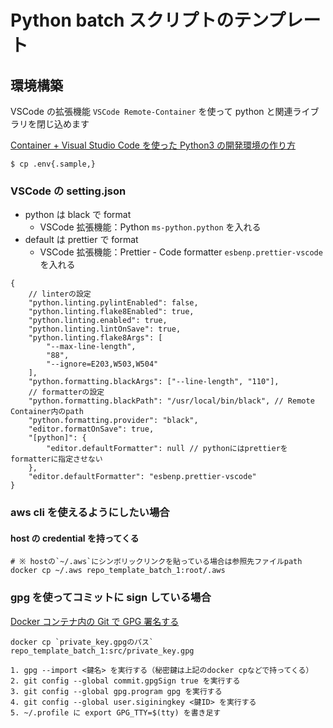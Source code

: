 # Python batch スクリプトのテンプレート

## 環境構築

VSCode の拡張機能 `VSCode Remote-Container` を使って python と関連ライブラリを閉じ込めます

[Container + Visual Studio Code を使った Python3 の開発環境の作り方](https://aadojo.alterbooth.com/entry/2020/08/20/102600)

```
$ cp .env{.sample,}
```

### VSCode の setting.json

- python は black で format
  - VSCode 拡張機能：Python `ms-python.python` を入れる
- default は prettier で format
  - VSCode 拡張機能：Prettier - Code formatter `esbenp.prettier-vscode` を入れる

```
{
	// linterの設定
	"python.linting.pylintEnabled": false,
	"python.linting.flake8Enabled": true,
	"python.linting.enabled": true,
	"python.linting.lintOnSave": true,
	"python.linting.flake8Args": [
		"--max-line-length",
		"88",
		"--ignore=E203,W503,W504"
	],
	"python.formatting.blackArgs": ["--line-length", "110"],
	// formatterの設定
	"python.formatting.blackPath": "/usr/local/bin/black", // Remote Container内のpath
	"python.formatting.provider": "black",
	"editor.formatOnSave": true,
	"[python]": {
		"editor.defaultFormatter": null // pythonにはprettierをformatterに指定させない
	},
	"editor.defaultFormatter": "esbenp.prettier-vscode"
}
```

### aws cli を使えるようにしたい場合

#### host の credential を持ってくる

```
# ※ hostの`~/.aws`にシンボリックリンクを貼っている場合は参照先ファイルpath
docker cp ~/.aws repo_template_batch_1:root/.aws
```

### gpg を使ってコミットに sign している場合

[Docker コンテナ内の Git で GPG 署名する](https://fedyya.wordpress.com/2020/04/01/container-with-git-using-gpg-sign/)

```
docker cp `private_key.gpgのパス` repo_template_batch_1:src/private_key.gpg
```

```
1. gpg --import <鍵名> を実行する（秘密鍵は上記のdocker cpなどで持ってくる）
2. git config --global commit.gpgSign true を実行する
3. git config --global gpg.program gpg を実行する
4. git config --global user.siginingkey <鍵ID> を実行する
5. ~/.profile に export GPG_TTY=$(tty) を書き足す
```
